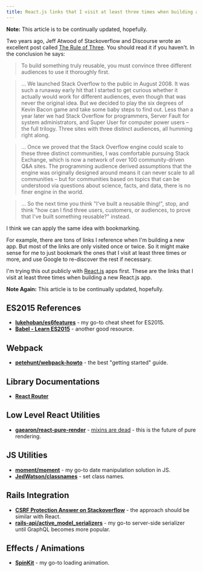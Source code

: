 ```yaml
---
title: React.js links that I visit at least three times when building a new app
---
```


**Note:** This article is to be continually updated, hopefully.

Two years ago, Jeff Atwood of Stackoverflow and Discourse wrote an excellent post called [The Rule of Three](http://blog.codinghorror.com/rule-of-three/). You should read it if you haven't. In the conclusion he says:

> To build something truly reusable, you must convince three different audiences to use it thoroughly first.

> ... We launched Stack Overflow to the public in August 2008. It was such a runaway early hit that I started to get curious whether it actually would work for different audiences, even though that was never the original idea. But we decided to play the six degrees of Kevin Bacon game and take some baby steps to find out. Less than a year later we had Stack Overflow for programmers, Server Fault for system administrators, and Super User for computer power users – the full trilogy. Three sites with three distinct audiences, all humming right along.

> ... Once we proved that the Stack Overflow engine could scale to these three distinct communities, I was comfortable pursuing Stack Exchange, which is now a network of over 100 community-driven Q&A sites. The programming audience derived assumptions that the engine was originally designed around means it can never scale to all communities – but for communities based on topics that can be understood via questions about science, facts, and data, there is no finer engine in the world.

> ... So the next time you think "I've built a reusable thing!", stop, and think "how can I find three users, customers, or audiences, to prove that I've built something reusable?" instead.

I think we can apply the same idea with bookmarking.

For example, there are tons of links I reference when I'm building a new app. But most of the links are only visited once or twice. So it might make sense for me to just bookmark the ones that I visit at least three times or more, and use Google to re-discover the rest if necessary.

I'm trying this out publicly with [React.js](http://facebook.github.io/react/) apps first. These are the links that I visit at least three times when building a new React.js app.

**Note Again:** This article is to be continually updated, hopefully.

## ES2015 References

- **[lukehoban/es6features](https://github.com/lukehoban/es6features)** - my go-to cheat sheet for ES2015.
- **[Babel - Learn ES2015](https://babeljs.io/docs/learn-es2015/)** - another good resource.

## Webpack

- **[petehunt/webpack-howto](https://github.com/petehunt/webpack-howto)** - the best "getting started" guide.

## Library Documentations

- **[React Router](http://rackt.github.io/react-router)**

## Low Level React Utilities

- **[gaearon/react-pure-render](https://github.com/gaearon/react-pure-render)** - [mixins are dead](https://medium.com/@dan_abramov/mixins-are-dead-long-live-higher-order-components-94a0d2f9e750) - this is the future of pure rendering.

## JS Utilities

- **[moment/moment](http://momentjs.com/)** - my go-to date manipulation solution in JS.
- **[JedWatson/classnames](https://github.com/JedWatson/classnames)** - set class names.

## Rails Integration

- **[CSRF Protection Answer on Stackoverflow](http://stackoverflow.com/a/15761835/114157)** - the approach should be similar with React.
- **[rails-api/active_model_serializers](https://github.com/rails-api/active_model_serializers)** - my go-to server-side serializer until GraphQL becomes more popular.

## Effects / Animations

- **[SpinKit](http://tobiasahlin.com/spinkit/)** - my go-to loading animation.
